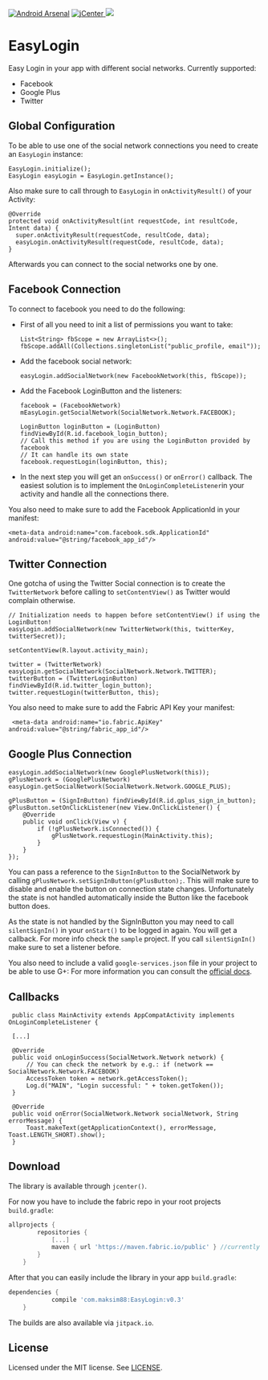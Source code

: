[![Android Arsenal](https://img.shields.io/badge/Android%20Arsenal-EasyLogin-brightgreen.svg?style=flat)](https://android-arsenal.com/details/1/5423)
[![jCenter](https://api.bintray.com/packages/maksim88/EasyLogin/EasyLogin/images/download.svg) ](https://bintray.com/maksim88/EasyLogin/EasyLogin/_latestVersion)
[![](https://jitpack.io/v/maksim88/EasyLogin.svg)](https://jitpack.io/#maksim88/EasyLogin)

EasyLogin
============
Easy Login in your app with different social networks.
Currently supported:
- Facebook
- Google Plus
- Twitter


Global Configuration
--------
To be able to use one of the social network connections you need to create an `EasyLogin` instance:
```
EasyLogin.initialize();
EasyLogin easyLogin = EasyLogin.getInstance();
```

Also make sure to call through to `EasyLogin` in  `onActivityResult()` of your Activity:
```
@Override
protected void onActivityResult(int requestCode, int resultCode, Intent data) {
  super.onActivityResult(requestCode, resultCode, data);
  easyLogin.onActivityResult(requestCode, resultCode, data);
}
```

Afterwards you can connect to the social networks one by one.

Facebook Connection
--------

To connect to facebook you need to do the following:
- First of all you need to init a list of permissions you want to take:
    ```
    List<String> fbScope = new ArrayList<>();
    fbScope.addAll(Collections.singletonList("public_profile, email"));
    ```
- Add the facebook social network:
    ```
    easyLogin.addSocialNetwork(new FacebookNetwork(this, fbScope));
    ```
- Add the Facebook LoginButton and the listeners:
     ```
    facebook = (FacebookNetwork) mEasyLogin.getSocialNetwork(SocialNetwork.Network.FACEBOOK);
    
    LoginButton loginButton = (LoginButton) findViewById(R.id.facebook_login_button);
    // Call this method if you are using the LoginButton provided by facebook
    // It can handle its own state
    facebook.requestLogin(loginButton, this);
     ```
- In the next step you will get an  `onSuccess()` or  `onError()` callback. The easiest solution is to implement the `OnLoginCompleteListener`in your activity and handle all the connections there.

You also need to make sure to add the Facebook ApplicationId in your manifest:
```
<meta-data android:name="com.facebook.sdk.ApplicationId" android:value="@string/facebook_app_id"/>
```

Twitter Connection
--------

One gotcha of using the Twitter Social connection is to create the `TwitterNetwork` before calling to `setContentView()` as Twitter would complain otherwise.
```
// Initialization needs to happen before setContentView() if using the LoginButton!
easyLogin.addSocialNetwork(new TwitterNetwork(this, twitterKey, twitterSecret));

setContentView(R.layout.activity_main);

twitter = (TwitterNetwork) easyLogin.getSocialNetwork(SocialNetwork.Network.TWITTER);
twitterButton = (TwitterLoginButton) findViewById(R.id.twitter_login_button);
twitter.requestLogin(twitterButton, this);
```

You also need to make sure to add the Fabric API Key your manifest:
```
 <meta-data android:name="io.fabric.ApiKey" android:value="@string/fabric_app_id"/>
```

Google Plus Connection
--------

```
easyLogin.addSocialNetwork(new GooglePlusNetwork(this));
gPlusNetwork = (GooglePlusNetwork) easyLogin.getSocialNetwork(SocialNetwork.Network.GOOGLE_PLUS);

gPlusButton = (SignInButton) findViewById(R.id.gplus_sign_in_button);
gPlusButton.setOnClickListener(new View.OnClickListener() {
    @Override
    public void onClick(View v) {
        if (!gPlusNetwork.isConnected()) {
            gPlusNetwork.requestLogin(MainActivity.this);
        }
    }
});
```

You can pass a reference to the `SignInButton` to the SocialNetwork by calling `gPlusNetwork.setSignInButton(gPlusButton);`. This will make sure to disable and enable the button on connection state changes. Unfortunately the state is not handled automatically inside the Button like the facebook button does. 

As the state is not handled by the SignInButton you may need to call `silentSignIn()` in your `onStart()` to be logged in again. You will get a callback. For more info check the `sample` project.
If you call `silentSignIn()` make sure to set a listener before.
 
 You also need to include a valid `google-services.json` file in your project to be able to use G+:
 For more information you can consult the [official docs](https://developers.google.com/identity/sign-in/android/start-integrating).
 
Callbacks
--------

```
 public class MainActivity extends AppCompatActivity implements OnLoginCompleteListener {
 
 [...]
 
 @Override
 public void onLoginSuccess(SocialNetwork.Network network) {
     // You can check the network by e.g.: if (network == SocialNetwork.Network.FACEBOOK) 
     AccessToken token = network.getAccessToken();
     Log.d("MAIN", "Login successful: " + token.getToken());
 }
 
 @Override
 public void onError(SocialNetwork.Network socialNetwork, String errorMessage) {
     Toast.makeText(getApplicationContext(), errorMessage, Toast.LENGTH_SHORT).show();
 }
```

Download
--------

The library is available through `jcenter()`.

For now you have to include the fabric repo in your root projects `build.gradle`:

```groovy
allprojects {
		repositories {
			[...]
			maven { url 'https://maven.fabric.io/public' } //currently needed for the twitter lib
		}
	}
```

After that you can easily include the library in your app `build.gradle`:

```groovy
dependencies {
	        compile 'com.maksim88:EasyLogin:v0.3'
	}
```

The builds are also available via `jitpack.io`.
        
License
--------
Licensed under the MIT license. See [LICENSE](LICENSE).
